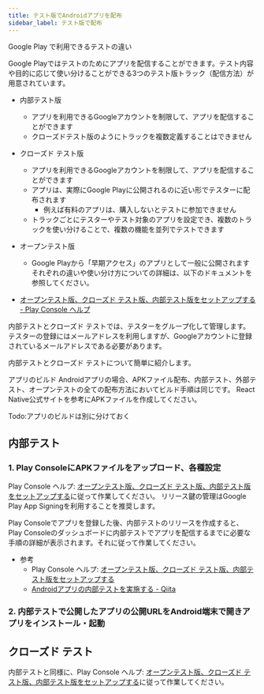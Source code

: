 ```yaml
---
title: テスト版でAndroidアプリを配布
sidebar_label: テスト版で配布
---
```



Google Play で利用できるテストの違い

Google Playではテストのためにアプリを配信することができます。テスト内容や目的に応じて使い分けることができる3つのテスト版トラック（配信方法）が用意されています。



 - 内部テスト版
    - アプリを利用できるGoogleアカウントを制限して、アプリを配信することができます
    - クローズドテスト版のようにトラックを複数定義することはできません
 - クローズド テスト版
    - アプリを利用できるGoogleアカウントを制限して、アプリを配信することができます
    - アプリは、実際にGoogle Playに公開されるのに近い形でテスターに配布されます
      - 例えば有料のアプリは、購入しないとテストに参加できません
    - トラックごとにテスターやテスト対象のアプリを設定でき、複数のトラックを使い分けることで、複数の機能を並列でテストできます
 - オープンテスト版
    - Google Playから「早期アクセス」のアプリとして一般に公開されます
それぞれの違いや使い分け方についての詳細は、以下のドキュメントを参照してください。

 - [オープンテスト版、クローズド テスト版、内部テスト版をセットアップする - Play Console ヘルプ](https://support.google.com/googleplay/android-developer/answer/9845334?hl=ja&visit_id=637534600531183904-3822568075&rd=1)

内部テストとクローズド テストでは、テスターをグループ化して管理します。テスターの登録にはメールアドレスを利用しますが、Googleアカウントに登録されているメールアドレスである必要があります。

内部テストとクローズド テストについて簡単に紹介します。



アプリのビルド
Androidアプリの場合、APKファイル配布、内部テスト、外部テスト、オープンテストの全ての配布方法においてビルド手順は同じです。
React Native公式サイトを参考にAPKファイルを作成してください。

Todo:アプリのビルドは別に分けておく

## 内部テスト

### 1. Play ConsoleにAPKファイルをアップロード、各種設定

Play Console ヘルプ: [オープンテスト版、クローズド テスト版、内部テスト版をセットアップする](https://support.google.com/googleplay/android-developer/answer/3131213?hl=ja)に従って作業してください。
リリース鍵の管理はGoogle Play App Signingを利用することを推奨します。

Play Consoleでアプリを登録した後、内部テストのリリースを作成すると、Play Consoleのダッシュボードに内部テストでアプリを配信するまでに必要な手順の詳細が表示されます。それに従って作業してください。

- 参考
  - Play Console ヘルプ: [オープンテスト版、クローズド テスト版、内部テスト版をセットアップする](https://support.google.com/googleplay/android-developer/answer/3131213?hl=ja)
  - [Androidアプリの内部テストを実施する - Qiita](https://qiita.com/taketakekaho/items/0d2fe1f4204015414863)


### 2. 内部テストで公開したアプリの公開URLをAndroid端末で開きアプリをインストール・起動


## クローズド テスト

内部テストと同様に、Play Console ヘルプ: [オープンテスト版、クローズド テスト版、内部テスト版をセットアップする](https://support.google.com/googleplay/android-developer/answer/3131213?hl=ja)に従って作業してください。